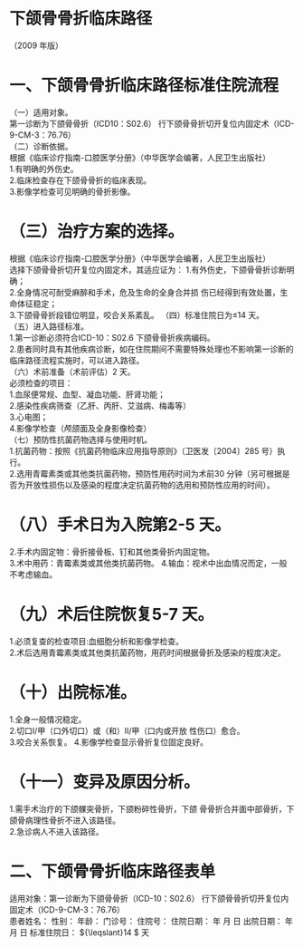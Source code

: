 # 下颌骨骨折临床路径  
（2009 年版）  
# 一、下颌骨骨折临床路径标准住院流程  
（一）适用对象。  
第一诊断为下颌骨骨折（ICD10：S02.6） 行下颌骨骨折切开复位内固定术（ICD-9-CM-3：76.76）  
（二）诊断依据。  
根据《临床诊疗指南-口腔医学分册》（中华医学会编著，人民卫生出版社）  
1.有明确的外伤史。  
2.临床检查存在下颌骨骨折的临床表现。  
3.影像学检查可见明确的骨折影像。  
# （三）治疗方案的选择。  
根据《临床诊疗指南-口腔医学分册》（中华医学会编著，人民卫生出版社）  
选择下颌骨骨折切开复位内固定术，其适应证为： 1.有外伤史，下颌骨骨折诊断明确；  
2.全身情况可耐受麻醉和手术，危及生命的全身合并损 伤已经得到有效处置，生命体征稳定；  
3.下颌骨骨折段错位明显，咬合关系紊乱。 （四）标准住院日为≤14 天。  
（五）进入路径标准。  
1.第一诊断必须符合ICD-10：S02.6 下颌骨骨折疾病编码。  
2.患者同时具有其他疾病诊断，如在住院期间不需要特殊处理也不影响第一诊断的临床路径流程实施时，可以进入路径。  
（六）术前准备（术前评估）2 天。  
必须检查的项目：  
1.血尿便常规、血型、凝血功能、肝肾功能；  
2.感染性疾病筛查（乙肝、丙肝、艾滋病、梅毒等）  
3.心电图；  
4.影像学检查（颅颌面及全身影像检查）  
（七）预防性抗菌药物选择与使用时机。  
1.抗菌药物：按照《抗菌药物临床应用指导原则》（卫医发〔2004〕285 号）执行。  
2.选用青霉素类或其他类抗菌药物，预防性用药时间为术前30 分钟（另可根据是否为开放性损伤以及感染的程度决定抗菌药物的选用和预防性应用的时间）。  
# （八）手术日为入院第2-5 天。  
2.手术内固定物：骨折接骨板、钉和其他类骨折内固定物。  
3.术中用药：青霉素类或其他类抗菌药物。      4.输血：视术中出血情况而定，一般不考虑输血。  
# （九）术后住院恢复5-7 天。  
1.必须复查的检查项目:血细胞分析和影像学检查。  
2.术后选用青霉素类或其他类抗菌药物，用药时间根据骨折及感染的程度决定。  
# （十）出院标准。  
1.全身一般情况稳定。  
2.切口I/甲（口外切口）或（和）Ⅱ/甲（口内或开放 性伤口）愈合。  
3.咬合关系恢复。 4.影像学检查显示骨折复位固定良好。  
# （十一）变异及原因分析。  
1.需手术治疗的下颌髁突骨折，下颌粉碎性骨折，下颌 骨骨折合并面中部骨折，下颌骨病理性骨折不进入该路径。  
2.急诊病人不进入该路径。  
# 二、下颌骨骨折临床路径表单  
适用对象：第一诊断为下颌骨骨折（ICD-10：S02.6） 行下颌骨骨折切开复位内固定术（ICD-9-CM-3：76.76）  
患者姓名：           性别：    年龄：    门诊号：       住院号：       住院日期：   年  月  日    出院日期：   年  月   日     标准住院日： ${\leqslant}14 $ 天  

